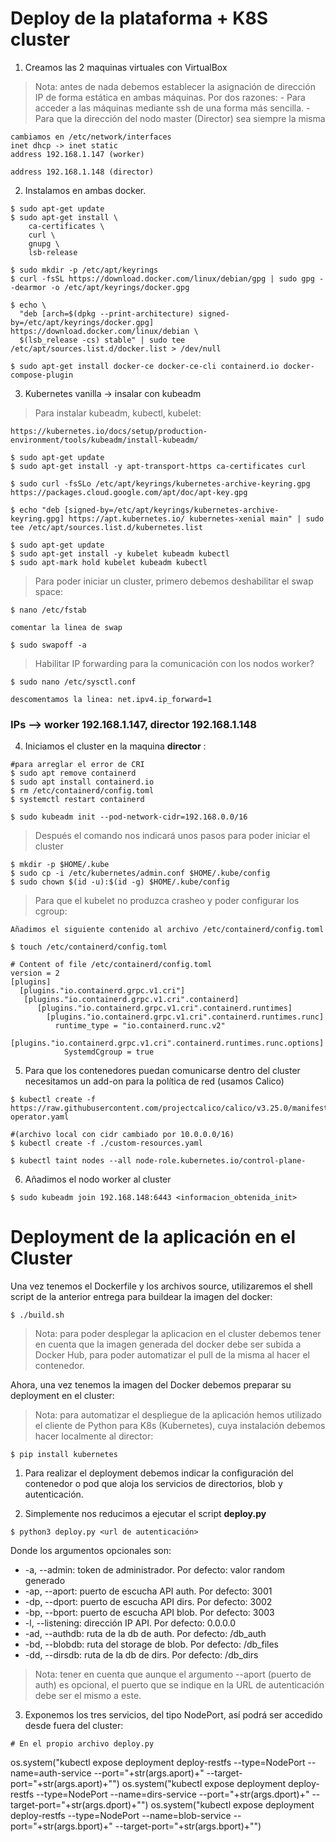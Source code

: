 # Deploy de la plataforma + K8S cluster

1. Creamos las 2 maquinas virtuales con VirtualBox

>Nota: antes de nada debemos establecer la asignación de dirección IP de forma estática en ambas máquinas. Por dos razones:
    - Para acceder a las máquinas mediante ssh de una forma más sencilla.
    - Para que la dirección del nodo master (Director) sea siempre la misma

```
cambiamos en /etc/network/interfaces
inet dhcp -> inet static
address 192.168.1.147 (worker)

address 192.168.1.148 (director)
```

2. Instalamos en ambas docker.

```
$ sudo apt-get update
$ sudo apt-get install \
    ca-certificates \
    curl \
    gnupg \
    lsb-release

$ sudo mkdir -p /etc/apt/keyrings
$ curl -fsSL https://download.docker.com/linux/debian/gpg | sudo gpg --dearmor -o /etc/apt/keyrings/docker.gpg

$ echo \
  "deb [arch=$(dpkg --print-architecture) signed-by=/etc/apt/keyrings/docker.gpg] https://download.docker.com/linux/debian \
  $(lsb_release -cs) stable" | sudo tee /etc/apt/sources.list.d/docker.list > /dev/null

$ sudo apt-get install docker-ce docker-ce-cli containerd.io docker-compose-plugin
```

3. Kubernetes vanilla -> insalar con kubeadm

> Para instalar kubeadm, kubectl, kubelet:

```
https://kubernetes.io/docs/setup/production-environment/tools/kubeadm/install-kubeadm/

$ sudo apt-get update
$ sudo apt-get install -y apt-transport-https ca-certificates curl

$ sudo curl -fsSLo /etc/apt/keyrings/kubernetes-archive-keyring.gpg https://packages.cloud.google.com/apt/doc/apt-key.gpg

$ echo "deb [signed-by=/etc/apt/keyrings/kubernetes-archive-keyring.gpg] https://apt.kubernetes.io/ kubernetes-xenial main" | sudo tee /etc/apt/sources.list.d/kubernetes.list

$ sudo apt-get update
$ sudo apt-get install -y kubelet kubeadm kubectl
$ sudo apt-mark hold kubelet kubeadm kubectl
```
> Para poder iniciar un cluster, primero debemos deshabilitar el swap space:

```
$ nano /etc/fstab

comentar la linea de swap

$ sudo swapoff -a
```

> Habilitar IP forwarding para la comunicación con los nodos worker?

```
$ sudo nano /etc/sysctl.conf

descomentamos la linea: net.ipv4.ip_forward=1
```

### IPs --> worker 192.168.1.147, director 192.168.1.148



4. Iniciamos el cluster en la maquina **director** :

```
#para arreglar el error de CRI
$ sudo apt remove containerd
$ sudo apt install containerd.io
$ rm /etc/containerd/config.toml
$ systemctl restart containerd

$ sudo kubeadm init --pod-network-cidr=192.168.0.0/16
```

> Después el comando nos indicará unos pasos para poder iniciar el cluster

```
$ mkdir -p $HOME/.kube
$ sudo cp -i /etc/kubernetes/admin.conf $HOME/.kube/config 
$ sudo chown $(id -u):$(id -g) $HOME/.kube/config
```

> Para que el kubelet no produzca crasheo y poder configurar los cgroup:

```
Añadimos el siguiente contenido al archivo /etc/containerd/config.toml

$ touch /etc/containerd/config.toml

# Content of file /etc/containerd/config.toml
version = 2
[plugins]
  [plugins."io.containerd.grpc.v1.cri"]
   [plugins."io.containerd.grpc.v1.cri".containerd]
      [plugins."io.containerd.grpc.v1.cri".containerd.runtimes]
        [plugins."io.containerd.grpc.v1.cri".containerd.runtimes.runc]
          runtime_type = "io.containerd.runc.v2"
          [plugins."io.containerd.grpc.v1.cri".containerd.runtimes.runc.options]
            SystemdCgroup = true
```

5. Para que los contenedores puedan comunicarse dentro del cluster necesitamos un add-on para la política de red (usamos Calico)

```
$ kubectl create -f https://raw.githubusercontent.com/projectcalico/calico/v3.25.0/manifests/tigera-operator.yaml

#(archivo local con cidr cambiado por 10.0.0.0/16)
$ kubectl create -f ./custom-resources.yaml

$ kubectl taint nodes --all node-role.kubernetes.io/control-plane-
```

6. Añadimos el nodo worker al cluster

```
$ sudo kubeadm join 192.168.148:6443 <informacion_obtenida_init>
```

# Deployment de la aplicación en el Cluster

Una vez tenemos el Dockerfile y los archivos source, utilizaremos el shell script de la anterior entrega para buildear la imagen del docker:

```
$ ./build.sh
```

> Nota: para poder desplegar la aplicacion en el cluster debemos tener en cuenta que la imagen generada del docker debe ser subida a Docker Hub, para poder automatizar el pull de la misma al hacer el contenedor.

Ahora, una vez tenemos la imagen del Docker debemos preparar su deployment en el cluster:

> Nota: para automatizar el despliegue de la aplicación hemos utilizado el cliente de Python para K8s (Kubernetes), cuya instalación debemos hacer localmente al director:

```
$ pip install kubernetes
```

1. Para realizar el deployment debemos indicar la configuración del contenedor o pod que aloja los servicios de directorios, blob y autenticación.


2. Simplemente nos reducimos a ejecutar el script **deploy.py** 

```
$ python3 deploy.py <url de autenticación> 

```
Donde los argumentos opcionales son:

- -a, --admin: token de administrador. Por defecto: valor random generado 
- -ap, --aport: puerto de escucha API auth. Por defecto: 3001
- -dp, --dport: puerto de escucha API dirs. Por defecto: 3002
- -bp, --bport: puerto de escucha API blob. Por defecto: 3003
- -l, --listening: dirección IP API. Por defecto: 0.0.0.0
- -ad, --authdb: ruta de la db de auth. Por defecto: /db_auth
- -bd, --blobdb: ruta del storage de blob. Por defecto: /db_files
- -dd, --dirsdb: ruta de la db de dirs. Por defecto: /db_dirs

> Nota: tener en cuenta que aunque el argumento --aport (puerto de auth) es opcional, el puerto que se indique en la URL de autenticación debe ser el mismo a este.

3. Exponemos los tres servicios, del tipo NodePort, así podrá ser accedido desde fuera del cluster:

```
# En el propio archivo deploy.py
```
os.system("kubectl expose deployment deploy-restfs --type=NodePort --name=auth-service --port="+str(args.aport)+" --target-port="+str(args.aport)+"")
os.system("kubectl expose deployment deploy-restfs --type=NodePort --name=dirs-service --port="+str(args.dport)+" --target-port="+str(args.dport)+"")
os.system("kubectl expose deployment deploy-restfs --type=NodePort --name=blob-service --port="+str(args.bport)+" --target-port="+str(args.bport)+"")
```

